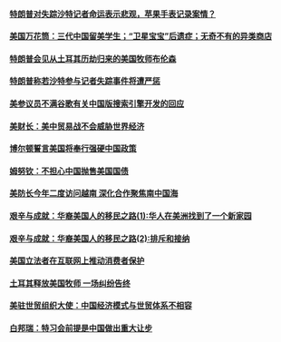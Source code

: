 #### [特朗普对失踪沙特记者命运表示悲观，苹果手表记录案情？](../pages/zg_yre_rvq/4612678.md?t=10140334) 

#### [美国万花筒：三代中国留美学生；“卫星宝宝”后遗症；无奇不有的异类商店](../pages/zg_yre_rvq/4612355.md?t=10140334) 

#### [特朗普会见从土耳其历劫归来的美国牧师布伦森 ](../pages/zg_yre_rvq/4612350.md?t=10140334) 

#### [特朗普称若沙特参与记者失踪事件将遭严惩 ](../pages/zg_yre_rvq/4612214.md?t=10140334) 

#### [美参议员不满谷歌有关中国版搜索引擎开发的回应 ](../pages/zg_yre_rvq/4612189.md?t=10140334) 

#### [美财长：美中贸易战不会威胁世界经济](../pages/zg_yre_rvq/4612072.md?t=10140334) 

#### [博尔顿誓言美国将奉行强硬中国政策](../pages/zg_yre_rvq/4612043.md?t=10140334) 

#### [姆努钦：不担心中国抛售美国国债](../pages/zg_yre_rvq/4612002.md?t=10140334) 

#### [美防长今年二度访问越南 深化合作聚焦南中国海](../pages/zg_yre_rvq/4611993.md?t=10140334) 

#### [艰辛与成就：华裔美国人的移民之路(1):华人在美洲找到了一个新家园](../pages/zg_yre_rvq/4611950.md?t=10140334) 

#### [艰辛与成就：华裔美国人的移民之路(2):排斥和接纳](../pages/zg_yre_rvq/4611947.md?t=10140334) 

#### [美国立法者在互联网上推动消费者保护](../pages/zg_yre_rvq/4611606.md?t=10140334) 

#### [土耳其释放美国牧师 一场纠纷告终](../pages/zg_yre_rvq/4611557.md?t=10140334) 

#### [美驻世贸组织大使：中国经济模式与世贸体系不相容](../pages/zg_yre_rvq/4611601.md?t=10140334) 

#### [白邦瑞：特习会前提是中国做出重大让步](../pages/zg_yre_rvq/4611595.md?t=10140334) 

